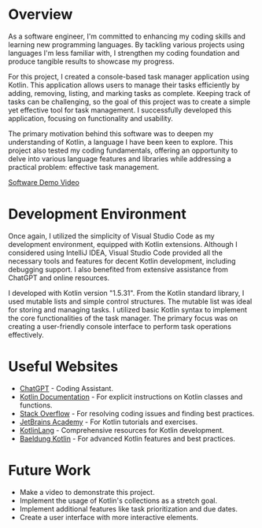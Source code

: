 # Overview

As a software engineer, I'm committed to enhancing my coding skills and learning new programming languages. By tackling various projects using languages I'm less familiar with, I strengthen my coding foundation and produce tangible results to showcase my progress.

For this project, I created a console-based task manager application using Kotlin. This application allows users to manage their tasks efficiently by adding, removing, listing, and marking tasks as complete. Keeping track of tasks can be challenging, so the goal of this project was to create a simple yet effective tool for task management. I successfully developed this application, focusing on functionality and usability.

The primary motivation behind this software was to deepen my understanding of Kotlin, a language I have been keen to explore. This project also tested my coding fundamentals, offering an opportunity to delve into various language features and libraries while addressing a practical problem: effective task management.

[Software Demo Video](http://youtube.link.goes.here)

# Development Environment

Once again, I utilized the simplicity of Visual Studio Code as my development environment, equipped with Kotlin extensions. Although I considered using IntelliJ IDEA, Visual Studio Code provided all the necessary tools and features for decent Kotlin development, including debugging support. I also benefited from extensive assistance from ChatGPT and online resources.

I developed with Kotlin version "1.5.31". From the Kotlin standard library, I used mutable lists and simple control structures. The mutable list was ideal for storing and managing tasks. I utilized basic Kotlin syntax to implement the core functionalities of the task manager. The primary focus was on creating a user-friendly console interface to perform task operations effectively.

# Useful Websites

- [ChatGPT](https://chat.openai.com/) - Coding Assistant.
- [Kotlin Documentation](https://kotlinlang.org/docs/home.html) - For explicit instructions on Kotlin classes and functions.
- [Stack Overflow](https://stackoverflow.com/) - For resolving coding issues and finding best practices.
- [JetBrains Academy](https://www.jetbrains.com/academy/) - For Kotlin tutorials and exercises.
- [KotlinLang](https://kotlinlang.org/) - Comprehensive resources for Kotlin development.
- [Baeldung Kotlin](https://www.baeldung.com/kotlin) - For advanced Kotlin features and best practices.

# Future Work

- Make a video to demonstrate this project.
- Implement the usage of Kotlin's collections as a stretch goal.
- Implement additional features like task prioritization and due dates.
- Create a user interface with more interactive elements.
